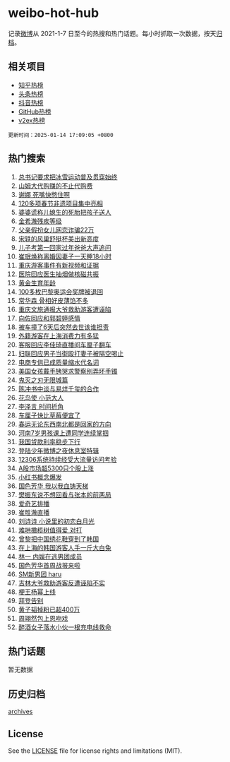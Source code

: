 # weibo-hot-hub

记录[微博](https://www.weibo.com)从 2021-1-7 日至今的热搜和热门话题。每小时抓取一次数据，按天[归档](archives)。

## 相关项目

- [知乎热榜](https://github.com/lonnyzhang423/zhihu-hot-hub)
- [头条热榜](https://github.com/lonnyzhang423/toutiao-hot-hub)
- [抖音热榜](https://github.com/lonnyzhang423/douyin-hot-hub)
- [GitHub热榜](https://github.com/lonnyzhang423/github-hot-hub)
- [v2ex热榜](https://github.com/lonnyzhang423/v2ex-hot-hub)


`更新时间：2025-01-14 17:09:05 +0800`

## 热门搜索

1. [总书记要求把冰雪运动普及贯穿始终](https://m.weibo.cn/search?containerid=100103type%3D1%26t%3D10%26q%3D%23%E6%80%BB%E4%B9%A6%E8%AE%B0%E8%A6%81%E6%B1%82%E6%8A%8A%E5%86%B0%E9%9B%AA%E8%BF%90%E5%8A%A8%E6%99%AE%E5%8F%8A%E8%B4%AF%E7%A9%BF%E5%A7%8B%E7%BB%88%23&stream_entry_id=51&isnewpage=1&extparam=seat%3D1%26cate%3D10103%26stream_entry_id%3D51%26filter_type%3Drealtimehot%26q%3D%2523%25E6%2580%25BB%25E4%25B9%25A6%25E8%25AE%25B0%25E8%25A6%2581%25E6%25B1%2582%25E6%258A%258A%25E5%2586%25B0%25E9%259B%25AA%25E8%25BF%2590%25E5%258A%25A8%25E6%2599%25AE%25E5%258F%258A%25E8%25B4%25AF%25E7%25A9%25BF%25E5%25A7%258B%25E7%25BB%2588%2523%26c_type%3D51%26dgr%3D0%26pos%3D0%26display_time%3D1736845744%26pre_seqid%3D1736845744373085530156)
1. [山姆大代购赚的不止代购费](https://m.weibo.cn/search?containerid=100103type%3D1%26t%3D10%26q%3D%23%E5%B1%B1%E5%A7%86%E5%A4%A7%E4%BB%A3%E8%B4%AD%E8%B5%9A%E7%9A%84%E4%B8%8D%E6%AD%A2%E4%BB%A3%E8%B4%AD%E8%B4%B9%23&stream_entry_id=31&isnewpage=1&extparam=seat%3D1%26realpos%3D1%26filter_type%3Drealtimehot%26c_type%3D31%26pos%3D0%26lcate%3D5001%26flag%3D2%26band_rank%3D1%26stream_entry_id%3D31%26q%3D%2523%25E5%25B1%25B1%25E5%25A7%2586%25E5%25A4%25A7%25E4%25BB%25A3%25E8%25B4%25AD%25E8%25B5%259A%25E7%259A%2584%25E4%25B8%258D%25E6%25AD%25A2%25E4%25BB%25A3%25E8%25B4%25AD%25E8%25B4%25B9%2523%26dgr%3D0%26cate%3D5001%26display_time%3D1736845744%26pre_seqid%3D1736845744373085530156)
1. [谢娜 死嘴快憋住啊](https://m.weibo.cn/search?containerid=100103type%3D1%26t%3D10%26q%3D%E8%B0%A2%E5%A8%9C+%E6%AD%BB%E5%98%B4%E5%BF%AB%E6%86%8B%E4%BD%8F%E5%95%8A&stream_entry_id=31&isnewpage=1&extparam=seat%3D1%26realpos%3D2%26filter_type%3Drealtimehot%26c_type%3D31%26pos%3D1%26lcate%3D5001%26flag%3D2%26band_rank%3D2%26stream_entry_id%3D31%26q%3D%25E8%25B0%25A2%25E5%25A8%259C%2520%25E6%25AD%25BB%25E5%2598%25B4%25E5%25BF%25AB%25E6%2586%258B%25E4%25BD%258F%25E5%2595%258A%26dgr%3D0%26cate%3D5001%26display_time%3D1736845744%26pre_seqid%3D1736845744373085530156)
1. [120多项春节非遗项目集中亮相](https://m.weibo.cn/search?containerid=100103type%3D1%26t%3D10%26q%3D%23120%E5%A4%9A%E9%A1%B9%E6%98%A5%E8%8A%82%E9%9D%9E%E9%81%97%E9%A1%B9%E7%9B%AE%E9%9B%86%E4%B8%AD%E4%BA%AE%E7%9B%B8%23&stream_entry_id=31&isnewpage=1&extparam=seat%3D1%26realpos%3D3%26filter_type%3Drealtimehot%26c_type%3D31%26pos%3D2%26lcate%3D5001%26flag%3D1%26band_rank%3D3%26stream_entry_id%3D31%26q%3D%2523120%25E5%25A4%259A%25E9%25A1%25B9%25E6%2598%25A5%25E8%258A%2582%25E9%259D%259E%25E9%2581%2597%25E9%25A1%25B9%25E7%259B%25AE%25E9%259B%2586%25E4%25B8%25AD%25E4%25BA%25AE%25E7%259B%25B8%2523%26dgr%3D0%26cate%3D5001%26display_time%3D1736845744%26pre_seqid%3D1736845744373085530156)
1. [婆婆谎称儿媳生的死胎把孩子送人](https://m.weibo.cn/search?containerid=100103type%3D1%26t%3D10%26q%3D%23%E5%A9%86%E5%A9%86%E8%B0%8E%E7%A7%B0%E5%84%BF%E5%AA%B3%E7%94%9F%E7%9A%84%E6%AD%BB%E8%83%8E%E6%8A%8A%E5%AD%A9%E5%AD%90%E9%80%81%E4%BA%BA%23&stream_entry_id=31&isnewpage=1&extparam=seat%3D1%26realpos%3D4%26filter_type%3Drealtimehot%26c_type%3D31%26pos%3D3%26lcate%3D5001%26flag%3D1%26band_rank%3D4%26stream_entry_id%3D31%26q%3D%2523%25E5%25A9%2586%25E5%25A9%2586%25E8%25B0%258E%25E7%25A7%25B0%25E5%2584%25BF%25E5%25AA%25B3%25E7%2594%259F%25E7%259A%2584%25E6%25AD%25BB%25E8%2583%258E%25E6%258A%258A%25E5%25AD%25A9%25E5%25AD%2590%25E9%2580%2581%25E4%25BA%25BA%2523%26dgr%3D0%26cate%3D5001%26display_time%3D1736845744%26pre_seqid%3D1736845744373085530156)
1. [金希澈残疾等级](https://m.weibo.cn/search?containerid=100103type%3D1%26t%3D10%26q%3D%23%E9%87%91%E5%B8%8C%E6%BE%88%E6%AE%8B%E7%96%BE%E7%AD%89%E7%BA%A7%23&stream_entry_id=31&isnewpage=1&extparam=seat%3D1%26realpos%3D5%26filter_type%3Drealtimehot%26c_type%3D31%26pos%3D4%26lcate%3D5001%26flag%3D1%26band_rank%3D5%26stream_entry_id%3D31%26q%3D%2523%25E9%2587%2591%25E5%25B8%258C%25E6%25BE%2588%25E6%25AE%258B%25E7%2596%25BE%25E7%25AD%2589%25E7%25BA%25A7%2523%26dgr%3D0%26cate%3D5001%26display_time%3D1736845744%26pre_seqid%3D1736845744373085530156)
1. [父亲假扮女儿网恋诈骗22万](https://m.weibo.cn/search?containerid=100103type%3D1%26t%3D10%26q%3D%23%E7%88%B6%E4%BA%B2%E5%81%87%E6%89%AE%E5%A5%B3%E5%84%BF%E7%BD%91%E6%81%8B%E8%AF%88%E9%AA%9722%E4%B8%87%23&stream_entry_id=31&isnewpage=1&extparam=seat%3D1%26realpos%3D6%26filter_type%3Drealtimehot%26c_type%3D31%26pos%3D5%26lcate%3D5001%26flag%3D1%26band_rank%3D6%26stream_entry_id%3D31%26q%3D%2523%25E7%2588%25B6%25E4%25BA%25B2%25E5%2581%2587%25E6%2589%25AE%25E5%25A5%25B3%25E5%2584%25BF%25E7%25BD%2591%25E6%2581%258B%25E8%25AF%2588%25E9%25AA%259722%25E4%25B8%2587%2523%26dgr%3D0%26cate%3D5001%26display_time%3D1736845744%26pre_seqid%3D1736845744373085530156)
1. [宋轶的风巢舒挺杯美出新高度](https://m.weibo.cn/search?containerid=100103type%3D1%26t%3D10%26q%3D%23%E5%AE%8B%E8%BD%B6%E7%9A%84%E9%A3%8E%E5%B7%A2%E8%88%92%E6%8C%BA%E6%9D%AF%E7%BE%8E%E5%87%BA%E6%96%B0%E9%AB%98%E5%BA%A6%23&stream_entry_id=31&isnewpage=1&extparam=seat%3D1%26filter_type%3Drealtimehot%26band_rank%3D7%26c_type%3D31%26pos%3D6%26lcate%3D5001%26is_ad_pos%3D1%26cate%3D5001%26topic_ad%3D1%26q%3D%2523%25E5%25AE%258B%25E8%25BD%25B6%25E7%259A%2584%25E9%25A3%258E%25E5%25B7%25A2%25E8%2588%2592%25E6%258C%25BA%25E6%259D%25AF%25E7%25BE%258E%25E5%2587%25BA%25E6%2596%25B0%25E9%25AB%2598%25E5%25BA%25A6%2523%26stream_entry_id%3D31%26dgr%3D0%26adid%3D272393%26display_time%3D1736845744%26pre_seqid%3D1736845744373085530156)
1. [儿子考第一回家过年爸爸大声追问](https://m.weibo.cn/search?containerid=100103type%3D1%26t%3D10%26q%3D%23%E5%84%BF%E5%AD%90%E8%80%83%E7%AC%AC%E4%B8%80%E5%9B%9E%E5%AE%B6%E8%BF%87%E5%B9%B4%E7%88%B8%E7%88%B8%E5%A4%A7%E5%A3%B0%E8%BF%BD%E9%97%AE%23&stream_entry_id=31&isnewpage=1&extparam=seat%3D1%26realpos%3D7%26filter_type%3Drealtimehot%26c_type%3D31%26pos%3D7%26lcate%3D5001%26flag%3D1%26band_rank%3D7%26stream_entry_id%3D31%26q%3D%2523%25E5%2584%25BF%25E5%25AD%2590%25E8%2580%2583%25E7%25AC%25AC%25E4%25B8%2580%25E5%259B%259E%25E5%25AE%25B6%25E8%25BF%2587%25E5%25B9%25B4%25E7%2588%25B8%25E7%2588%25B8%25E5%25A4%25A7%25E5%25A3%25B0%25E8%25BF%25BD%25E9%2597%25AE%2523%26dgr%3D0%26cate%3D5001%26display_time%3D1736845744%26pre_seqid%3D1736845744373085530156)
1. [崔珉焕称离婚因妻子一天睡18小时](https://m.weibo.cn/search?containerid=100103type%3D1%26t%3D10%26q%3D%23%E5%B4%94%E7%8F%89%E7%84%95%E7%A7%B0%E7%A6%BB%E5%A9%9A%E5%9B%A0%E5%A6%BB%E5%AD%90%E4%B8%80%E5%A4%A9%E7%9D%A118%E5%B0%8F%E6%97%B6%23&stream_entry_id=31&isnewpage=1&extparam=seat%3D1%26realpos%3D8%26filter_type%3Drealtimehot%26c_type%3D31%26pos%3D8%26lcate%3D5001%26flag%3D0%26band_rank%3D8%26stream_entry_id%3D31%26q%3D%2523%25E5%25B4%2594%25E7%258F%2589%25E7%2584%2595%25E7%25A7%25B0%25E7%25A6%25BB%25E5%25A9%259A%25E5%259B%25A0%25E5%25A6%25BB%25E5%25AD%2590%25E4%25B8%2580%25E5%25A4%25A9%25E7%259D%25A118%25E5%25B0%258F%25E6%2597%25B6%2523%26dgr%3D0%26cate%3D5001%26display_time%3D1736845744%26pre_seqid%3D1736845744373085530156)
1. [重庆游客事件有新视频和证据](https://m.weibo.cn/search?containerid=100103type%3D1%26t%3D10%26q%3D%23%E9%87%8D%E5%BA%86%E6%B8%B8%E5%AE%A2%E4%BA%8B%E4%BB%B6%E6%9C%89%E6%96%B0%E8%A7%86%E9%A2%91%E5%92%8C%E8%AF%81%E6%8D%AE%23&stream_entry_id=31&isnewpage=1&extparam=seat%3D1%26realpos%3D9%26filter_type%3Drealtimehot%26c_type%3D31%26pos%3D9%26lcate%3D5001%26flag%3D1%26band_rank%3D9%26stream_entry_id%3D31%26q%3D%2523%25E9%2587%258D%25E5%25BA%2586%25E6%25B8%25B8%25E5%25AE%25A2%25E4%25BA%258B%25E4%25BB%25B6%25E6%259C%2589%25E6%2596%25B0%25E8%25A7%2586%25E9%25A2%2591%25E5%2592%258C%25E8%25AF%2581%25E6%258D%25AE%2523%26dgr%3D0%26cate%3D5001%26display_time%3D1736845744%26pre_seqid%3D1736845744373085530156)
1. [医院回应医生抽烟做核磁共振](https://m.weibo.cn/search?containerid=100103type%3D1%26t%3D10%26q%3D%23%E5%8C%BB%E9%99%A2%E5%9B%9E%E5%BA%94%E5%8C%BB%E7%94%9F%E6%8A%BD%E7%83%9F%E5%81%9A%E6%A0%B8%E7%A3%81%E5%85%B1%E6%8C%AF%23&stream_entry_id=31&isnewpage=1&extparam=seat%3D1%26realpos%3D10%26filter_type%3Drealtimehot%26c_type%3D31%26pos%3D10%26lcate%3D5001%26flag%3D1%26band_rank%3D10%26stream_entry_id%3D31%26q%3D%2523%25E5%258C%25BB%25E9%2599%25A2%25E5%259B%259E%25E5%25BA%2594%25E5%258C%25BB%25E7%2594%259F%25E6%258A%25BD%25E7%2583%259F%25E5%2581%259A%25E6%25A0%25B8%25E7%25A3%2581%25E5%2585%25B1%25E6%258C%25AF%2523%26dgr%3D0%26cate%3D5001%26display_time%3D1736845744%26pre_seqid%3D1736845744373085530156)
1. [黄金生育年龄](https://m.weibo.cn/search?containerid=100103type%3D1%26t%3D10%26q%3D%E9%BB%84%E9%87%91%E7%94%9F%E8%82%B2%E5%B9%B4%E9%BE%84&stream_entry_id=31&isnewpage=1&extparam=seat%3D1%26realpos%3D11%26filter_type%3Drealtimehot%26c_type%3D31%26pos%3D11%26lcate%3D5001%26flag%3D2%26band_rank%3D11%26stream_entry_id%3D31%26q%3D%25E9%25BB%2584%25E9%2587%2591%25E7%2594%259F%25E8%2582%25B2%25E5%25B9%25B4%25E9%25BE%2584%26dgr%3D0%26cate%3D5001%26display_time%3D1736845744%26pre_seqid%3D1736845744373085530156)
1. [100多枚巴黎奥运会奖牌被退回](https://m.weibo.cn/search?containerid=100103type%3D1%26t%3D10%26q%3D%23100%E5%A4%9A%E6%9E%9A%E5%B7%B4%E9%BB%8E%E5%A5%A5%E8%BF%90%E4%BC%9A%E5%A5%96%E7%89%8C%E8%A2%AB%E9%80%80%E5%9B%9E%23&stream_entry_id=31&isnewpage=1&extparam=seat%3D1%26realpos%3D12%26filter_type%3Drealtimehot%26c_type%3D31%26pos%3D12%26lcate%3D5001%26flag%3D2%26band_rank%3D12%26stream_entry_id%3D31%26q%3D%2523100%25E5%25A4%259A%25E6%259E%259A%25E5%25B7%25B4%25E9%25BB%258E%25E5%25A5%25A5%25E8%25BF%2590%25E4%25BC%259A%25E5%25A5%2596%25E7%2589%258C%25E8%25A2%25AB%25E9%2580%2580%25E5%259B%259E%2523%26dgr%3D0%26cate%3D5001%26display_time%3D1736845744%26pre_seqid%3D1736845744373085530156)
1. [常华森 骨相好皮薄馅不多](https://m.weibo.cn/search?containerid=100103type%3D1%26t%3D10%26q%3D%E5%B8%B8%E5%8D%8E%E6%A3%AE+%E9%AA%A8%E7%9B%B8%E5%A5%BD%E7%9A%AE%E8%96%84%E9%A6%85%E4%B8%8D%E5%A4%9A&stream_entry_id=31&isnewpage=1&extparam=seat%3D1%26realpos%3D13%26filter_type%3Drealtimehot%26c_type%3D31%26pos%3D13%26lcate%3D5001%26flag%3D1%26band_rank%3D13%26stream_entry_id%3D31%26q%3D%25E5%25B8%25B8%25E5%258D%258E%25E6%25A3%25AE%2520%25E9%25AA%25A8%25E7%259B%25B8%25E5%25A5%25BD%25E7%259A%25AE%25E8%2596%2584%25E9%25A6%2585%25E4%25B8%258D%25E5%25A4%259A%26dgr%3D0%26cate%3D5001%26display_time%3D1736845744%26pre_seqid%3D1736845744373085530156)
1. [重庆文旅通报大爷救助游客遭诬陷](https://m.weibo.cn/search?containerid=100103type%3D1%26t%3D10%26q%3D%23%E9%87%8D%E5%BA%86%E6%96%87%E6%97%85%E9%80%9A%E6%8A%A5%E5%A4%A7%E7%88%B7%E6%95%91%E5%8A%A9%E6%B8%B8%E5%AE%A2%E9%81%AD%E8%AF%AC%E9%99%B7%23&stream_entry_id=31&isnewpage=1&extparam=seat%3D1%26realpos%3D14%26filter_type%3Drealtimehot%26c_type%3D31%26pos%3D14%26lcate%3D5001%26flag%3D0%26band_rank%3D14%26stream_entry_id%3D31%26q%3D%2523%25E9%2587%258D%25E5%25BA%2586%25E6%2596%2587%25E6%2597%2585%25E9%2580%259A%25E6%258A%25A5%25E5%25A4%25A7%25E7%2588%25B7%25E6%2595%2591%25E5%258A%25A9%25E6%25B8%25B8%25E5%25AE%25A2%25E9%2581%25AD%25E8%25AF%25AC%25E9%2599%25B7%2523%26dgr%3D0%26cate%3D5001%26display_time%3D1736845744%26pre_seqid%3D1736845744373085530156)
1. [向佐回应和郭碧婷感情](https://m.weibo.cn/search?containerid=100103type%3D1%26t%3D10%26q%3D%E5%90%91%E4%BD%90%E5%9B%9E%E5%BA%94%E5%92%8C%E9%83%AD%E7%A2%A7%E5%A9%B7%E6%84%9F%E6%83%85&stream_entry_id=31&isnewpage=1&extparam=seat%3D1%26realpos%3D15%26filter_type%3Drealtimehot%26c_type%3D31%26pos%3D15%26lcate%3D5001%26flag%3D2%26band_rank%3D15%26stream_entry_id%3D31%26q%3D%25E5%2590%2591%25E4%25BD%2590%25E5%259B%259E%25E5%25BA%2594%25E5%2592%258C%25E9%2583%25AD%25E7%25A2%25A7%25E5%25A9%25B7%25E6%2584%259F%25E6%2583%2585%26dgr%3D0%26cate%3D5001%26display_time%3D1736845744%26pre_seqid%3D1736845744373085530156)
1. [被车撞了6天后突然去世该谁担责](https://m.weibo.cn/search?containerid=100103type%3D1%26t%3D10%26q%3D%23%E8%A2%AB%E8%BD%A6%E6%92%9E%E4%BA%866%E5%A4%A9%E5%90%8E%E7%AA%81%E7%84%B6%E5%8E%BB%E4%B8%96%E8%AF%A5%E8%B0%81%E6%8B%85%E8%B4%A3%23&stream_entry_id=31&isnewpage=1&extparam=seat%3D1%26realpos%3D16%26filter_type%3Drealtimehot%26c_type%3D31%26pos%3D16%26lcate%3D5001%26flag%3D2%26band_rank%3D16%26stream_entry_id%3D31%26q%3D%2523%25E8%25A2%25AB%25E8%25BD%25A6%25E6%2592%259E%25E4%25BA%25866%25E5%25A4%25A9%25E5%2590%258E%25E7%25AA%2581%25E7%2584%25B6%25E5%258E%25BB%25E4%25B8%2596%25E8%25AF%25A5%25E8%25B0%2581%25E6%258B%2585%25E8%25B4%25A3%2523%26dgr%3D0%26cate%3D5001%26display_time%3D1736845744%26pre_seqid%3D1736845744373085530156)
1. [外籍游客在上海消费力有多猛](https://m.weibo.cn/search?containerid=100103type%3D1%26t%3D10%26q%3D%23%E5%A4%96%E7%B1%8D%E6%B8%B8%E5%AE%A2%E5%9C%A8%E4%B8%8A%E6%B5%B7%E6%B6%88%E8%B4%B9%E5%8A%9B%E6%9C%89%E5%A4%9A%E7%8C%9B%23&stream_entry_id=31&isnewpage=1&extparam=seat%3D1%26realpos%3D17%26filter_type%3Drealtimehot%26c_type%3D31%26pos%3D17%26lcate%3D5001%26flag%3D0%26band_rank%3D17%26stream_entry_id%3D31%26q%3D%2523%25E5%25A4%2596%25E7%25B1%258D%25E6%25B8%25B8%25E5%25AE%25A2%25E5%259C%25A8%25E4%25B8%258A%25E6%25B5%25B7%25E6%25B6%2588%25E8%25B4%25B9%25E5%258A%259B%25E6%259C%2589%25E5%25A4%259A%25E7%258C%259B%2523%26dgr%3D0%26cate%3D5001%26display_time%3D1736845744%26pre_seqid%3D1736845744373085530156)
1. [客服回应李佳琦直播间车厘子翻车](https://m.weibo.cn/search?containerid=100103type%3D1%26t%3D10%26q%3D%23%E5%AE%A2%E6%9C%8D%E5%9B%9E%E5%BA%94%E6%9D%8E%E4%BD%B3%E7%90%A6%E7%9B%B4%E6%92%AD%E9%97%B4%E8%BD%A6%E5%8E%98%E5%AD%90%E7%BF%BB%E8%BD%A6%23&stream_entry_id=31&isnewpage=1&extparam=seat%3D1%26realpos%3D18%26filter_type%3Drealtimehot%26c_type%3D31%26pos%3D18%26lcate%3D5001%26flag%3D0%26band_rank%3D18%26stream_entry_id%3D31%26q%3D%2523%25E5%25AE%25A2%25E6%259C%258D%25E5%259B%259E%25E5%25BA%2594%25E6%259D%258E%25E4%25BD%25B3%25E7%2590%25A6%25E7%259B%25B4%25E6%2592%25AD%25E9%2597%25B4%25E8%25BD%25A6%25E5%258E%2598%25E5%25AD%2590%25E7%25BF%25BB%25E8%25BD%25A6%2523%26dgr%3D0%26cate%3D5001%26display_time%3D1736845744%26pre_seqid%3D1736845744373085530156)
1. [妇联回应男子当街殴打妻子被隔空喝止](https://m.weibo.cn/search?containerid=100103type%3D1%26t%3D10%26q%3D%23%E5%A6%87%E8%81%94%E5%9B%9E%E5%BA%94%E7%94%B7%E5%AD%90%E5%BD%93%E8%A1%97%E6%AE%B4%E6%89%93%E5%A6%BB%E5%AD%90%E8%A2%AB%E9%9A%94%E7%A9%BA%E5%96%9D%E6%AD%A2%23&stream_entry_id=31&isnewpage=1&extparam=seat%3D1%26realpos%3D19%26filter_type%3Drealtimehot%26c_type%3D31%26pos%3D19%26lcate%3D5001%26flag%3D1%26band_rank%3D19%26stream_entry_id%3D31%26q%3D%2523%25E5%25A6%2587%25E8%2581%2594%25E5%259B%259E%25E5%25BA%2594%25E7%2594%25B7%25E5%25AD%2590%25E5%25BD%2593%25E8%25A1%2597%25E6%25AE%25B4%25E6%2589%2593%25E5%25A6%25BB%25E5%25AD%2590%25E8%25A2%25AB%25E9%259A%2594%25E7%25A9%25BA%25E5%2596%259D%25E6%25AD%25A2%2523%26dgr%3D0%26cate%3D5001%26display_time%3D1736845744%26pre_seqid%3D1736845744373085530156)
1. [电商专供已成质量缩水代名词](https://m.weibo.cn/search?containerid=100103type%3D1%26t%3D10%26q%3D%23%E7%94%B5%E5%95%86%E4%B8%93%E4%BE%9B%E5%B7%B2%E6%88%90%E8%B4%A8%E9%87%8F%E7%BC%A9%E6%B0%B4%E4%BB%A3%E5%90%8D%E8%AF%8D%23&stream_entry_id=31&isnewpage=1&extparam=seat%3D1%26realpos%3D20%26filter_type%3Drealtimehot%26c_type%3D31%26pos%3D20%26lcate%3D5001%26flag%3D1%26band_rank%3D20%26stream_entry_id%3D31%26q%3D%2523%25E7%2594%25B5%25E5%2595%2586%25E4%25B8%2593%25E4%25BE%259B%25E5%25B7%25B2%25E6%2588%2590%25E8%25B4%25A8%25E9%2587%258F%25E7%25BC%25A9%25E6%25B0%25B4%25E4%25BB%25A3%25E5%2590%258D%25E8%25AF%258D%2523%26dgr%3D0%26cate%3D5001%26display_time%3D1736845744%26pre_seqid%3D1736845744373085530156)
1. [美国女孩戴手铐哭求警察别弄坏手镯](https://m.weibo.cn/search?containerid=100103type%3D1%26t%3D10%26q%3D%23%E7%BE%8E%E5%9B%BD%E5%A5%B3%E5%AD%A9%E6%88%B4%E6%89%8B%E9%93%90%E5%93%AD%E6%B1%82%E8%AD%A6%E5%AF%9F%E5%88%AB%E5%BC%84%E5%9D%8F%E6%89%8B%E9%95%AF%23&stream_entry_id=31&isnewpage=1&extparam=seat%3D1%26realpos%3D21%26filter_type%3Drealtimehot%26c_type%3D31%26pos%3D21%26lcate%3D5001%26flag%3D1%26band_rank%3D21%26stream_entry_id%3D31%26q%3D%2523%25E7%25BE%258E%25E5%259B%25BD%25E5%25A5%25B3%25E5%25AD%25A9%25E6%2588%25B4%25E6%2589%258B%25E9%2593%2590%25E5%2593%25AD%25E6%25B1%2582%25E8%25AD%25A6%25E5%25AF%259F%25E5%2588%25AB%25E5%25BC%2584%25E5%259D%258F%25E6%2589%258B%25E9%2595%25AF%2523%26dgr%3D0%26cate%3D5001%26display_time%3D1736845744%26pre_seqid%3D1736845744373085530156)
1. [鬼灭之刃无限城篇](https://m.weibo.cn/search?containerid=100103type%3D1%26t%3D10%26q%3D%E9%AC%BC%E7%81%AD%E4%B9%8B%E5%88%83%E6%97%A0%E9%99%90%E5%9F%8E%E7%AF%87&stream_entry_id=31&isnewpage=1&extparam=seat%3D1%26realpos%3D22%26filter_type%3Drealtimehot%26c_type%3D31%26pos%3D22%26lcate%3D5001%26flag%3D1%26band_rank%3D22%26stream_entry_id%3D31%26q%3D%25E9%25AC%25BC%25E7%2581%25AD%25E4%25B9%258B%25E5%2588%2583%25E6%2597%25A0%25E9%2599%2590%25E5%259F%258E%25E7%25AF%2587%26dgr%3D0%26cate%3D5001%26display_time%3D1736845744%26pre_seqid%3D1736845744373085530156)
1. [陈冲书中谈与易烊千玺的合作](https://m.weibo.cn/search?containerid=100103type%3D1%26t%3D10%26q%3D%E9%99%88%E5%86%B2%E4%B9%A6%E4%B8%AD%E8%B0%88%E4%B8%8E%E6%98%93%E7%83%8A%E5%8D%83%E7%8E%BA%E7%9A%84%E5%90%88%E4%BD%9C&stream_entry_id=31&isnewpage=1&extparam=seat%3D1%26realpos%3D23%26filter_type%3Drealtimehot%26c_type%3D31%26pos%3D23%26lcate%3D5001%26flag%3D1%26band_rank%3D23%26stream_entry_id%3D31%26q%3D%25E9%2599%2588%25E5%2586%25B2%25E4%25B9%25A6%25E4%25B8%25AD%25E8%25B0%2588%25E4%25B8%258E%25E6%2598%2593%25E7%2583%258A%25E5%258D%2583%25E7%258E%25BA%25E7%259A%2584%25E5%2590%2588%25E4%25BD%259C%26dgr%3D0%26cate%3D5001%26display_time%3D1736845744%26pre_seqid%3D1736845744373085530156)
1. [花鸟使 小范大人](https://m.weibo.cn/search?containerid=100103type%3D1%26t%3D10%26q%3D%E8%8A%B1%E9%B8%9F%E4%BD%BF+%E5%B0%8F%E8%8C%83%E5%A4%A7%E4%BA%BA&stream_entry_id=31&isnewpage=1&extparam=seat%3D1%26realpos%3D24%26filter_type%3Drealtimehot%26c_type%3D31%26pos%3D24%26lcate%3D5001%26flag%3D0%26band_rank%3D24%26stream_entry_id%3D31%26q%3D%25E8%258A%25B1%25E9%25B8%259F%25E4%25BD%25BF%2520%25E5%25B0%258F%25E8%258C%2583%25E5%25A4%25A7%25E4%25BA%25BA%26dgr%3D0%26cate%3D5001%26display_time%3D1736845744%26pre_seqid%3D1736845744373085530156)
1. [李泽言 时间折角](https://m.weibo.cn/search?containerid=100103type%3D1%26t%3D10%26q%3D%E6%9D%8E%E6%B3%BD%E8%A8%80+%E6%97%B6%E9%97%B4%E6%8A%98%E8%A7%92&stream_entry_id=31&isnewpage=1&extparam=seat%3D1%26realpos%3D25%26filter_type%3Drealtimehot%26c_type%3D31%26pos%3D25%26lcate%3D5001%26flag%3D1%26band_rank%3D25%26stream_entry_id%3D31%26q%3D%25E6%259D%258E%25E6%25B3%25BD%25E8%25A8%2580%2520%25E6%2597%25B6%25E9%2597%25B4%25E6%258A%2598%25E8%25A7%2592%26dgr%3D0%26cate%3D5001%26display_time%3D1736845744%26pre_seqid%3D1736845744373085530156)
1. [车厘子快比草莓便宜了](https://m.weibo.cn/search?containerid=100103type%3D1%26t%3D10%26q%3D%23%E8%BD%A6%E5%8E%98%E5%AD%90%E5%BF%AB%E6%AF%94%E8%8D%89%E8%8E%93%E4%BE%BF%E5%AE%9C%E4%BA%86%23&stream_entry_id=31&isnewpage=1&extparam=seat%3D1%26realpos%3D26%26filter_type%3Drealtimehot%26c_type%3D31%26pos%3D26%26lcate%3D5001%26flag%3D0%26band_rank%3D26%26stream_entry_id%3D31%26q%3D%2523%25E8%25BD%25A6%25E5%258E%2598%25E5%25AD%2590%25E5%25BF%25AB%25E6%25AF%2594%25E8%258D%2589%25E8%258E%2593%25E4%25BE%25BF%25E5%25AE%259C%25E4%25BA%2586%2523%26dgr%3D0%26cate%3D5001%26display_time%3D1736845744%26pre_seqid%3D1736845744373085530156)
1. [春运无论东西南北都是回家的方向](https://m.weibo.cn/search?containerid=100103type%3D1%26t%3D10%26q%3D%E6%98%A5%E8%BF%90%E6%97%A0%E8%AE%BA%E4%B8%9C%E8%A5%BF%E5%8D%97%E5%8C%97%E9%83%BD%E6%98%AF%E5%9B%9E%E5%AE%B6%E7%9A%84%E6%96%B9%E5%90%91&stream_entry_id=31&isnewpage=1&extparam=seat%3D1%26realpos%3D27%26filter_type%3Drealtimehot%26c_type%3D31%26pos%3D27%26lcate%3D5001%26flag%3D1%26band_rank%3D27%26stream_entry_id%3D31%26q%3D%25E6%2598%25A5%25E8%25BF%2590%25E6%2597%25A0%25E8%25AE%25BA%25E4%25B8%259C%25E8%25A5%25BF%25E5%258D%2597%25E5%258C%2597%25E9%2583%25BD%25E6%2598%25AF%25E5%259B%259E%25E5%25AE%25B6%25E7%259A%2584%25E6%2596%25B9%25E5%2590%2591%26dgr%3D0%26cate%3D5001%26display_time%3D1736845744%26pre_seqid%3D1736845744373085530156)
1. [河南7岁男孩课上遭同学连续掌掴](https://m.weibo.cn/search?containerid=100103type%3D1%26t%3D10%26q%3D%23%E6%B2%B3%E5%8D%977%E5%B2%81%E7%94%B7%E5%AD%A9%E8%AF%BE%E4%B8%8A%E9%81%AD%E5%90%8C%E5%AD%A6%E8%BF%9E%E7%BB%AD%E6%8E%8C%E6%8E%B4%23&stream_entry_id=31&isnewpage=1&extparam=seat%3D1%26realpos%3D28%26filter_type%3Drealtimehot%26c_type%3D31%26pos%3D28%26lcate%3D5001%26flag%3D1%26band_rank%3D28%26stream_entry_id%3D31%26q%3D%2523%25E6%25B2%25B3%25E5%258D%25977%25E5%25B2%2581%25E7%2594%25B7%25E5%25AD%25A9%25E8%25AF%25BE%25E4%25B8%258A%25E9%2581%25AD%25E5%2590%258C%25E5%25AD%25A6%25E8%25BF%259E%25E7%25BB%25AD%25E6%258E%258C%25E6%258E%25B4%2523%26dgr%3D0%26cate%3D5001%26display_time%3D1736845744%26pre_seqid%3D1736845744373085530156)
1. [我国贷款利率稳步下行](https://m.weibo.cn/search?containerid=100103type%3D1%26t%3D10%26q%3D%23%E6%88%91%E5%9B%BD%E8%B4%B7%E6%AC%BE%E5%88%A9%E7%8E%87%E7%A8%B3%E6%AD%A5%E4%B8%8B%E8%A1%8C%23&stream_entry_id=31&isnewpage=1&extparam=seat%3D1%26realpos%3D29%26filter_type%3Drealtimehot%26c_type%3D31%26pos%3D29%26lcate%3D5001%26flag%3D1%26band_rank%3D29%26stream_entry_id%3D31%26q%3D%2523%25E6%2588%2591%25E5%259B%25BD%25E8%25B4%25B7%25E6%25AC%25BE%25E5%2588%25A9%25E7%258E%2587%25E7%25A8%25B3%25E6%25AD%25A5%25E4%25B8%258B%25E8%25A1%258C%2523%26dgr%3D0%26cate%3D5001%26display_time%3D1736845744%26pre_seqid%3D1736845744373085530156)
1. [登陆少年微博之夜休息室特辑](https://m.weibo.cn/search?containerid=100103type%3D1%26t%3D10%26q%3D%23%E7%99%BB%E9%99%86%E5%B0%91%E5%B9%B4%E5%BE%AE%E5%8D%9A%E4%B9%8B%E5%A4%9C%E4%BC%91%E6%81%AF%E5%AE%A4%E7%89%B9%E8%BE%91%23&stream_entry_id=31&isnewpage=1&extparam=seat%3D1%26realpos%3D30%26filter_type%3Drealtimehot%26c_type%3D31%26pos%3D30%26lcate%3D5001%26flag%3D0%26band_rank%3D30%26stream_entry_id%3D31%26q%3D%2523%25E7%2599%25BB%25E9%2599%2586%25E5%25B0%2591%25E5%25B9%25B4%25E5%25BE%25AE%25E5%258D%259A%25E4%25B9%258B%25E5%25A4%259C%25E4%25BC%2591%25E6%2581%25AF%25E5%25AE%25A4%25E7%2589%25B9%25E8%25BE%2591%2523%26dgr%3D0%26cate%3D5001%26display_time%3D1736845744%26pre_seqid%3D1736845744373085530156)
1. [12306系统持续经受大流量访问考验](https://m.weibo.cn/search?containerid=100103type%3D1%26t%3D10%26q%3D%2312306%E7%B3%BB%E7%BB%9F%E6%8C%81%E7%BB%AD%E7%BB%8F%E5%8F%97%E5%A4%A7%E6%B5%81%E9%87%8F%E8%AE%BF%E9%97%AE%E8%80%83%E9%AA%8C%23&stream_entry_id=31&isnewpage=1&extparam=seat%3D1%26realpos%3D31%26filter_type%3Drealtimehot%26c_type%3D31%26pos%3D31%26lcate%3D5001%26flag%3D1%26band_rank%3D31%26stream_entry_id%3D31%26q%3D%252312306%25E7%25B3%25BB%25E7%25BB%259F%25E6%258C%2581%25E7%25BB%25AD%25E7%25BB%258F%25E5%258F%2597%25E5%25A4%25A7%25E6%25B5%2581%25E9%2587%258F%25E8%25AE%25BF%25E9%2597%25AE%25E8%2580%2583%25E9%25AA%258C%2523%26dgr%3D0%26cate%3D5001%26display_time%3D1736845744%26pre_seqid%3D1736845744373085530156)
1. [A股市场超5300只个股上涨](https://m.weibo.cn/search?containerid=100103type%3D1%26t%3D10%26q%3D%23A%E8%82%A1%E5%B8%82%E5%9C%BA%E8%B6%855300%E5%8F%AA%E4%B8%AA%E8%82%A1%E4%B8%8A%E6%B6%A8%23&stream_entry_id=31&isnewpage=1&extparam=seat%3D1%26realpos%3D32%26filter_type%3Drealtimehot%26c_type%3D31%26pos%3D32%26lcate%3D5001%26flag%3D1%26band_rank%3D32%26stream_entry_id%3D31%26q%3D%2523A%25E8%2582%25A1%25E5%25B8%2582%25E5%259C%25BA%25E8%25B6%25855300%25E5%258F%25AA%25E4%25B8%25AA%25E8%2582%25A1%25E4%25B8%258A%25E6%25B6%25A8%2523%26dgr%3D0%26cate%3D5001%26display_time%3D1736845744%26pre_seqid%3D1736845744373085530156)
1. [小红书概念爆发](https://m.weibo.cn/search?containerid=100103type%3D1%26t%3D10%26q%3D%23%E5%B0%8F%E7%BA%A2%E4%B9%A6%E6%A6%82%E5%BF%B5%E7%88%86%E5%8F%91%23&stream_entry_id=31&isnewpage=1&extparam=seat%3D1%26realpos%3D33%26filter_type%3Drealtimehot%26c_type%3D31%26pos%3D33%26lcate%3D5001%26flag%3D0%26band_rank%3D33%26stream_entry_id%3D31%26q%3D%2523%25E5%25B0%258F%25E7%25BA%25A2%25E4%25B9%25A6%25E6%25A6%2582%25E5%25BF%25B5%25E7%2588%2586%25E5%258F%2591%2523%26dgr%3D0%26cate%3D5001%26display_time%3D1736845744%26pre_seqid%3D1736845744373085530156)
1. [国色芳华 我以我血铸天梯](https://m.weibo.cn/search?containerid=100103type%3D1%26t%3D10%26q%3D%E5%9B%BD%E8%89%B2%E8%8A%B3%E5%8D%8E+%E6%88%91%E4%BB%A5%E6%88%91%E8%A1%80%E9%93%B8%E5%A4%A9%E6%A2%AF&stream_entry_id=31&isnewpage=1&extparam=seat%3D1%26realpos%3D34%26filter_type%3Drealtimehot%26c_type%3D31%26pos%3D34%26lcate%3D5001%26flag%3D1%26band_rank%3D34%26stream_entry_id%3D31%26q%3D%25E5%259B%25BD%25E8%2589%25B2%25E8%258A%25B3%25E5%258D%258E%2520%25E6%2588%2591%25E4%25BB%25A5%25E6%2588%2591%25E8%25A1%2580%25E9%2593%25B8%25E5%25A4%25A9%25E6%25A2%25AF%26dgr%3D0%26cate%3D5001%26display_time%3D1736845744%26pre_seqid%3D1736845744373085530156)
1. [樊振东说不想回看与张本的前两局](https://m.weibo.cn/search?containerid=100103type%3D1%26t%3D10%26q%3D%23%E6%A8%8A%E6%8C%AF%E4%B8%9C%E8%AF%B4%E4%B8%8D%E6%83%B3%E5%9B%9E%E7%9C%8B%E4%B8%8E%E5%BC%A0%E6%9C%AC%E7%9A%84%E5%89%8D%E4%B8%A4%E5%B1%80%23&stream_entry_id=31&isnewpage=1&extparam=seat%3D1%26realpos%3D35%26filter_type%3Drealtimehot%26c_type%3D31%26pos%3D35%26lcate%3D5001%26flag%3D0%26band_rank%3D35%26stream_entry_id%3D31%26q%3D%2523%25E6%25A8%258A%25E6%258C%25AF%25E4%25B8%259C%25E8%25AF%25B4%25E4%25B8%258D%25E6%2583%25B3%25E5%259B%259E%25E7%259C%258B%25E4%25B8%258E%25E5%25BC%25A0%25E6%259C%25AC%25E7%259A%2584%25E5%2589%258D%25E4%25B8%25A4%25E5%25B1%2580%2523%26dgr%3D0%26cate%3D5001%26display_time%3D1736845744%26pre_seqid%3D1736845744373085530156)
1. [爱奇艺排播](https://m.weibo.cn/search?containerid=100103type%3D1%26t%3D10%26q%3D%E7%88%B1%E5%A5%87%E8%89%BA%E6%8E%92%E6%92%AD&stream_entry_id=31&isnewpage=1&extparam=seat%3D1%26realpos%3D36%26filter_type%3Drealtimehot%26c_type%3D31%26pos%3D36%26lcate%3D5001%26flag%3D0%26band_rank%3D36%26stream_entry_id%3D31%26q%3D%25E7%2588%25B1%25E5%25A5%2587%25E8%2589%25BA%25E6%258E%2592%25E6%2592%25AD%26dgr%3D0%26cate%3D5001%26display_time%3D1736845744%26pre_seqid%3D1736845744373085530156)
1. [崔胜澈直播](https://m.weibo.cn/search?containerid=100103type%3D1%26t%3D10%26q%3D%E5%B4%94%E8%83%9C%E6%BE%88%E7%9B%B4%E6%92%AD&stream_entry_id=31&isnewpage=1&extparam=seat%3D1%26realpos%3D37%26filter_type%3Drealtimehot%26c_type%3D31%26pos%3D37%26lcate%3D5001%26flag%3D1%26band_rank%3D37%26stream_entry_id%3D31%26q%3D%25E5%25B4%2594%25E8%2583%259C%25E6%25BE%2588%25E7%259B%25B4%25E6%2592%25AD%26dgr%3D0%26cate%3D5001%26display_time%3D1736845744%26pre_seqid%3D1736845744373085530156)
1. [刘诗诗 小说里的初恋白月光](https://m.weibo.cn/search?containerid=100103type%3D1%26t%3D10%26q%3D%E5%88%98%E8%AF%97%E8%AF%97+%E5%B0%8F%E8%AF%B4%E9%87%8C%E7%9A%84%E5%88%9D%E6%81%8B%E7%99%BD%E6%9C%88%E5%85%89&stream_entry_id=31&isnewpage=1&extparam=seat%3D1%26realpos%3D38%26filter_type%3Drealtimehot%26c_type%3D31%26pos%3D38%26lcate%3D5001%26flag%3D1%26band_rank%3D38%26stream_entry_id%3D31%26q%3D%25E5%2588%2598%25E8%25AF%2597%25E8%25AF%2597%2520%25E5%25B0%258F%25E8%25AF%25B4%25E9%2587%258C%25E7%259A%2584%25E5%2588%259D%25E6%2581%258B%25E7%2599%25BD%25E6%259C%2588%25E5%2585%2589%26dgr%3D0%26cate%3D5001%26display_time%3D1736845744%26pre_seqid%3D1736845744373085530156)
1. [难哄橄榄树值得爱 对打](https://m.weibo.cn/search?containerid=100103type%3D1%26t%3D10%26q%3D%E9%9A%BE%E5%93%84%E6%A9%84%E6%A6%84%E6%A0%91%E5%80%BC%E5%BE%97%E7%88%B1+%E5%AF%B9%E6%89%93&stream_entry_id=31&isnewpage=1&extparam=seat%3D1%26realpos%3D39%26filter_type%3Drealtimehot%26c_type%3D31%26pos%3D39%26lcate%3D5001%26flag%3D0%26band_rank%3D39%26stream_entry_id%3D31%26q%3D%25E9%259A%25BE%25E5%2593%2584%25E6%25A9%2584%25E6%25A6%2584%25E6%25A0%2591%25E5%2580%25BC%25E5%25BE%2597%25E7%2588%25B1%2520%25E5%25AF%25B9%25E6%2589%2593%26dgr%3D0%26cate%3D5001%26display_time%3D1736845744%26pre_seqid%3D1736845744373085530156)
1. [曾黎把中国绣花鞋穿到了韩国](https://m.weibo.cn/search?containerid=100103type%3D1%26t%3D10%26q%3D%E6%9B%BE%E9%BB%8E%E6%8A%8A%E4%B8%AD%E5%9B%BD%E7%BB%A3%E8%8A%B1%E9%9E%8B%E7%A9%BF%E5%88%B0%E4%BA%86%E9%9F%A9%E5%9B%BD&stream_entry_id=31&isnewpage=1&extparam=seat%3D1%26realpos%3D40%26filter_type%3Drealtimehot%26c_type%3D31%26pos%3D40%26lcate%3D5001%26flag%3D0%26band_rank%3D40%26stream_entry_id%3D31%26q%3D%25E6%259B%25BE%25E9%25BB%258E%25E6%258A%258A%25E4%25B8%25AD%25E5%259B%25BD%25E7%25BB%25A3%25E8%258A%25B1%25E9%259E%258B%25E7%25A9%25BF%25E5%2588%25B0%25E4%25BA%2586%25E9%259F%25A9%25E5%259B%25BD%26dgr%3D0%26cate%3D5001%26display_time%3D1736845744%26pre_seqid%3D1736845744373085530156)
1. [在上海的韩国游客人手一斤大白兔](https://m.weibo.cn/search?containerid=100103type%3D1%26t%3D10%26q%3D%23%E5%9C%A8%E4%B8%8A%E6%B5%B7%E7%9A%84%E9%9F%A9%E5%9B%BD%E6%B8%B8%E5%AE%A2%E4%BA%BA%E6%89%8B%E4%B8%80%E6%96%A4%E5%A4%A7%E7%99%BD%E5%85%94%23&stream_entry_id=31&isnewpage=1&extparam=seat%3D1%26realpos%3D41%26filter_type%3Drealtimehot%26c_type%3D31%26pos%3D41%26lcate%3D5001%26flag%3D0%26band_rank%3D41%26stream_entry_id%3D31%26q%3D%2523%25E5%259C%25A8%25E4%25B8%258A%25E6%25B5%25B7%25E7%259A%2584%25E9%259F%25A9%25E5%259B%25BD%25E6%25B8%25B8%25E5%25AE%25A2%25E4%25BA%25BA%25E6%2589%258B%25E4%25B8%2580%25E6%2596%25A4%25E5%25A4%25A7%25E7%2599%25BD%25E5%2585%2594%2523%26dgr%3D0%26cate%3D5001%26display_time%3D1736845744%26pre_seqid%3D1736845744373085530156)
1. [林一 内娱在逃男团成员](https://m.weibo.cn/search?containerid=100103type%3D1%26t%3D10%26q%3D%E6%9E%97%E4%B8%80+%E5%86%85%E5%A8%B1%E5%9C%A8%E9%80%83%E7%94%B7%E5%9B%A2%E6%88%90%E5%91%98&stream_entry_id=31&isnewpage=1&extparam=seat%3D1%26realpos%3D42%26filter_type%3Drealtimehot%26c_type%3D31%26pos%3D42%26lcate%3D5001%26flag%3D1%26band_rank%3D42%26stream_entry_id%3D31%26q%3D%25E6%259E%2597%25E4%25B8%2580%2520%25E5%2586%2585%25E5%25A8%25B1%25E5%259C%25A8%25E9%2580%2583%25E7%2594%25B7%25E5%259B%25A2%25E6%2588%2590%25E5%2591%2598%26dgr%3D0%26cate%3D5001%26display_time%3D1736845744%26pre_seqid%3D1736845744373085530156)
1. [国色芳华首周战报来啦](https://m.weibo.cn/search?containerid=100103type%3D1%26t%3D10%26q%3D%E5%9B%BD%E8%89%B2%E8%8A%B3%E5%8D%8E%E9%A6%96%E5%91%A8%E6%88%98%E6%8A%A5%E6%9D%A5%E5%95%A6&stream_entry_id=31&isnewpage=1&extparam=seat%3D1%26realpos%3D43%26filter_type%3Drealtimehot%26c_type%3D31%26pos%3D43%26lcate%3D5001%26flag%3D1%26band_rank%3D43%26stream_entry_id%3D31%26q%3D%25E5%259B%25BD%25E8%2589%25B2%25E8%258A%25B3%25E5%258D%258E%25E9%25A6%2596%25E5%2591%25A8%25E6%2588%2598%25E6%258A%25A5%25E6%259D%25A5%25E5%2595%25A6%26dgr%3D0%26cate%3D5001%26display_time%3D1736845744%26pre_seqid%3D1736845744373085530156)
1. [SM新男团 haru](https://m.weibo.cn/search?containerid=100103type%3D1%26t%3D10%26q%3DSM%E6%96%B0%E7%94%B7%E5%9B%A2+haru&stream_entry_id=31&isnewpage=1&extparam=seat%3D1%26realpos%3D44%26filter_type%3Drealtimehot%26c_type%3D31%26pos%3D44%26lcate%3D5001%26flag%3D0%26band_rank%3D44%26stream_entry_id%3D31%26q%3DSM%25E6%2596%25B0%25E7%2594%25B7%25E5%259B%25A2%2520haru%26dgr%3D0%26cate%3D5001%26display_time%3D1736845744%26pre_seqid%3D1736845744373085530156)
1. [吉林大爷救助游客反遭诬陷不实](https://m.weibo.cn/search?containerid=100103type%3D1%26t%3D10%26q%3D%23%E5%90%89%E6%9E%97%E5%A4%A7%E7%88%B7%E6%95%91%E5%8A%A9%E6%B8%B8%E5%AE%A2%E5%8F%8D%E9%81%AD%E8%AF%AC%E9%99%B7%E4%B8%8D%E5%AE%9E%23&stream_entry_id=31&isnewpage=1&extparam=seat%3D1%26realpos%3D45%26filter_type%3Drealtimehot%26c_type%3D31%26pos%3D45%26lcate%3D5001%26flag%3D0%26band_rank%3D45%26stream_entry_id%3D31%26q%3D%2523%25E5%2590%2589%25E6%259E%2597%25E5%25A4%25A7%25E7%2588%25B7%25E6%2595%2591%25E5%258A%25A9%25E6%25B8%25B8%25E5%25AE%25A2%25E5%258F%258D%25E9%2581%25AD%25E8%25AF%25AC%25E9%2599%25B7%25E4%25B8%258D%25E5%25AE%259E%2523%26dgr%3D0%26cate%3D5001%26display_time%3D1736845744%26pre_seqid%3D1736845744373085530156)
1. [梗王杨幂上线](https://m.weibo.cn/search?containerid=100103type%3D1%26t%3D10%26q%3D%23%E6%A2%97%E7%8E%8B%E6%9D%A8%E5%B9%82%E4%B8%8A%E7%BA%BF%23&stream_entry_id=31&isnewpage=1&extparam=seat%3D1%26realpos%3D46%26filter_type%3Drealtimehot%26c_type%3D31%26pos%3D46%26lcate%3D5001%26flag%3D1%26band_rank%3D46%26stream_entry_id%3D31%26q%3D%2523%25E6%25A2%2597%25E7%258E%258B%25E6%259D%25A8%25E5%25B9%2582%25E4%25B8%258A%25E7%25BA%25BF%2523%26dgr%3D0%26cate%3D5001%26display_time%3D1736845744%26pre_seqid%3D1736845744373085530156)
1. [拜登告别](https://m.weibo.cn/search?containerid=100103type%3D1%26t%3D10%26q%3D%23%E6%8B%9C%E7%99%BB%E5%91%8A%E5%88%AB%23&stream_entry_id=31&isnewpage=1&extparam=seat%3D1%26realpos%3D47%26filter_type%3Drealtimehot%26c_type%3D31%26pos%3D47%26lcate%3D5001%26flag%3D0%26band_rank%3D47%26stream_entry_id%3D31%26q%3D%2523%25E6%258B%259C%25E7%2599%25BB%25E5%2591%258A%25E5%2588%25AB%2523%26dgr%3D0%26cate%3D5001%26display_time%3D1736845744%26pre_seqid%3D1736845744373085530156)
1. [黄子韬掉粉已超400万](https://m.weibo.cn/search?containerid=100103type%3D1%26t%3D10%26q%3D%23%E9%BB%84%E5%AD%90%E9%9F%AC%E6%8E%89%E7%B2%89%E5%B7%B2%E8%B6%85400%E4%B8%87%23&stream_entry_id=31&isnewpage=1&extparam=seat%3D1%26realpos%3D48%26filter_type%3Drealtimehot%26c_type%3D31%26pos%3D48%26lcate%3D5001%26flag%3D0%26band_rank%3D48%26stream_entry_id%3D31%26q%3D%2523%25E9%25BB%2584%25E5%25AD%2590%25E9%259F%25AC%25E6%258E%2589%25E7%25B2%2589%25E5%25B7%25B2%25E8%25B6%2585400%25E4%25B8%2587%2523%26dgr%3D0%26cate%3D5001%26display_time%3D1736845744%26pre_seqid%3D1736845744373085530156)
1. [周翊然包上恩吻戏](https://m.weibo.cn/search?containerid=100103type%3D1%26t%3D10%26q%3D%E5%91%A8%E7%BF%8A%E7%84%B6%E5%8C%85%E4%B8%8A%E6%81%A9%E5%90%BB%E6%88%8F&stream_entry_id=31&isnewpage=1&extparam=seat%3D1%26realpos%3D49%26filter_type%3Drealtimehot%26c_type%3D31%26pos%3D49%26lcate%3D5001%26flag%3D0%26band_rank%3D49%26stream_entry_id%3D31%26q%3D%25E5%2591%25A8%25E7%25BF%258A%25E7%2584%25B6%25E5%258C%2585%25E4%25B8%258A%25E6%2581%25A9%25E5%2590%25BB%25E6%2588%258F%26dgr%3D0%26cate%3D5001%26display_time%3D1736845744%26pre_seqid%3D1736845744373085530156)
1. [醉酒女子落水小伙一根充电线救命](https://m.weibo.cn/search?containerid=100103type%3D1%26t%3D10%26q%3D%23%E9%86%89%E9%85%92%E5%A5%B3%E5%AD%90%E8%90%BD%E6%B0%B4%E5%B0%8F%E4%BC%99%E4%B8%80%E6%A0%B9%E5%85%85%E7%94%B5%E7%BA%BF%E6%95%91%E5%91%BD%23&stream_entry_id=31&isnewpage=1&extparam=seat%3D1%26realpos%3D50%26filter_type%3Drealtimehot%26c_type%3D31%26pos%3D50%26lcate%3D5001%26flag%3D1%26band_rank%3D50%26stream_entry_id%3D31%26q%3D%2523%25E9%2586%2589%25E9%2585%2592%25E5%25A5%25B3%25E5%25AD%2590%25E8%2590%25BD%25E6%25B0%25B4%25E5%25B0%258F%25E4%25BC%2599%25E4%25B8%2580%25E6%25A0%25B9%25E5%2585%2585%25E7%2594%25B5%25E7%25BA%25BF%25E6%2595%2591%25E5%2591%25BD%2523%26dgr%3D0%26cate%3D5001%26display_time%3D1736845744%26pre_seqid%3D1736845744373085530156)

## 热门话题

暂无数据

## 历史归档

[archives](archives)

## License

See the [LICENSE](LICENSE) file for license rights and limitations (MIT).
